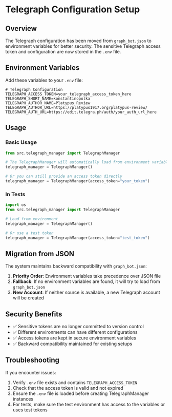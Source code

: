 # Telegraph Configuration Setup

## Overview

The Telegraph configuration has been moved from `graph_bot.json` to environment variables for better security. The sensitive Telegraph access token and configuration are now stored in the `.env` file.

## Environment Variables

Add these variables to your `.env` file:

```properties
# Telegraph Configuration
TELEGRAPH_ACCESS_TOKEN=your_telegraph_access_token_here
TELEGRAPH_SHORT_NAME=konstantinopolka
TELEGRAPH_AUTHOR_NAME=Platypus Review
TELEGRAPH_AUTHOR_URL=https://platypus1917.org/platypus-review/
TELEGRAPH_AUTH_URL=https://edit.telegra.ph/auth/your_auth_url_here
```

## Usage

### Basic Usage

```python
from src.telegraph_manager import TelegraphManager

# The TelegraphManager will automatically load from environment variables
telegraph_manager = TelegraphManager()

# Or you can still provide an access token directly
telegraph_manager = TelegraphManager(access_token="your_token")
```

### In Tests

```python
import os
from src.telegraph_manager import TelegraphManager

# Load from environment
telegraph_manager = TelegraphManager()

# Or use a test token
telegraph_manager = TelegraphManager(access_token="test_token")
```

## Migration from JSON

The system maintains backward compatibility with `graph_bot.json`:

1. **Priority Order**: Environment variables take precedence over JSON file
2. **Fallback**: If no environment variables are found, it will try to load from `graph_bot.json`
3. **New Account**: If neither source is available, a new Telegraph account will be created

## Security Benefits

- ✅ Sensitive tokens are no longer committed to version control
- ✅ Different environments can have different configurations
- ✅ Access tokens are kept in secure environment variables
- ✅ Backward compatibility maintained for existing setups

## Troubleshooting

If you encounter issues:

1. Verify `.env` file exists and contains `TELEGRAPH_ACCESS_TOKEN`
2. Check that the access token is valid and not expired
3. Ensure the `.env` file is loaded before creating TelegraphManager instances
4. For tests, make sure the test environment has access to the variables or uses test tokens

